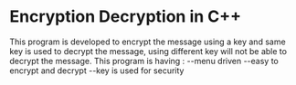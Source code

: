 # Encryption Decryption in C++
<p>This program is developed to encrypt the message using a key and same key is used to decrypt the message, using different key will not be able to decrypt the message.
This program is having :
--menu driven
--easy to encrypt and decrypt
--key is used for security </p>
